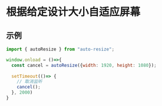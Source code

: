# 根据给定设计大小自适应屏幕

## 示例
```javascript
import { autoResize } from "auto-resize";

window.onload = ()=>{
  const cancel = autoResize({width: 1920, height: 1080});
  
  setTimeout(()=> {
    // 取消监听
    cancel();
  }, 2000)
}
```